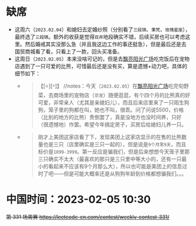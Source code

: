 
# 缺席

- 这周六（`2023.02.04`）和媳妇去定婚纱照（分别看了`三段锦`、`秉梵`、`玫瑰星座`），最终选了`三段锦`。额外的收获是觉得`双井`地段确实不错，后续买房也可以考虑这里。然后婚戒其实没那么急（并且我这边工作的事还挺急），但是最后还是去国贸商城看了看，只看上了一款，回头买准备。
- 这周日（`2023.02.05`）本来没啥可记的，但是去[飘亮阳光广场](http://piaoliangyangguang.cn/)吃完饭后在宠物店遇到了一只可爱的比熊，可惜最后还是没有买，算是遗憾+动力吧，具体的细节如下：
  * > 【[:star:][`*`]】 //notes：今天（`2023.02.05`）在[飘亮阳光广场](http://piaoliangyangguang.cn/)吃完旬野菜，去商场里的宠物店（`京宠`）随便逛逛，有个四个月的比熊真的好可爱，非常亲人（尤其是亲媳妇儿），而且后来店里来了一只陌生狗狗，笼子里的狗都在叫，她也不叫，很乖。问了问说5500，价格（比别的地方的比熊）贵倒罢了，真是没地方也没时间养，只好（很遗憾地）作罢。希望今年搞定房子，买房后给媳妇儿养一只。
  * > 刚才上美团这家店看了下，发现美团上这家店显示的在售的比熊数量也是三只（店里确实是三只一起的），但是说是`9个月零9天`，而且标价是`1899-3999`。第一反应是骗我们，但是后来想想今天笼子里那三只确实不太大（最喜欢的那只是三只里中等大小的，还有一只最小的看起来不应该有9个月那么大），所以也可能是美团上的信息过时了吧——但是可能大概率还是从狗狗年龄到价格都想骗我们。。。

# 中国时间：2023-02-05 10:30

~~第 331 场周赛 https://leetcode-cn.com/contest/weekly-contest-331/~~
